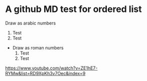 A github MD test for ordered list
===============


Draw as arabic numbers
  1. Test
  2. Test
  
* Draw as roman numbers
  1. Test
  2. Test

https://www.youtube.com/watch?v=ZE1hE7-RYMw&list=RD9XpKh3v7Oec&index=9

